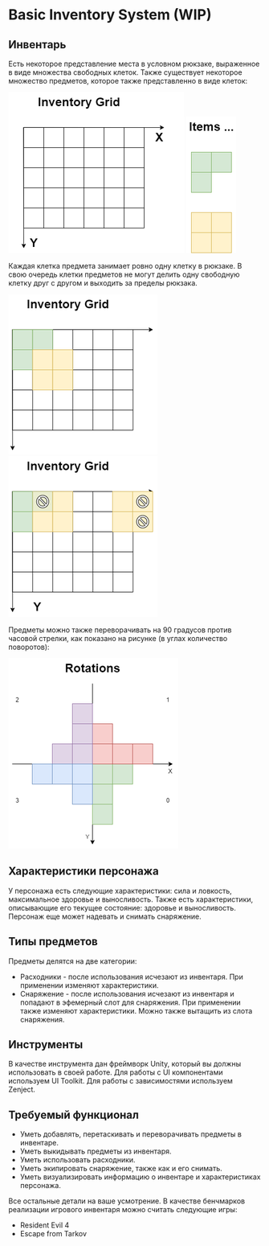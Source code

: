 # Basic Inventory System (WIP)

## Инвентарь

Есть некоторое представление места в условном рюкзаке, выраженное в виде множества свободных клеток. Также существует некоторое множество предметов, которое также представленно в виде клеток:

![](cell_grid.png)
![](items.png)

Каждая клетка предмета занимает ровно одну клетку в рюкзаке. В свою очередь клетки предметов не могут делить одну свободную клетку друг с другом и выходить за пределы рюкзака.

![](occupied.png)
![](prohibited.png)

Предметы можно также переворачивать на 90 градусов против часовой стрелки, как показано на рисунке (в углах количество поворотов):

![](rotations.png)

## Характеристики персонажа

У персонажа есть следующие характеристики: сила и ловкость, максимальное здоровье и выносливость. Также есть характеристики, описывающие его текущее состояние: здоровье и выносливость. Персонаж еще может надевать и снимать снаряжение.

## Типы предметов

Предметы делятся на две категории:
* Расходники - после использования исчезают из инвентаря. При применении изменяют характеристики.
* Снаряжение - после использования исчезают из инвентаря и попадают в эфемерный слот для снаряжения. При применении также изменяют характеристики. Можно также вытащить из слота снаряжения.

## Инструменты

В качестве инструмента дан фреймворк Unity, который вы должны использовать в своей работе. Для работы с UI компонентами используем UI Toolkit. Для работы с зависимостями используем Zenject.

## Требуемый функционал

* Уметь добавлять, перетаскивать и переворачивать предметы в инвентаре.
* Уметь выкидывать предметы из инвентаря.
* Уметь использовать расходники.
* Уметь экипировать снаряжение, также как и его снимать.
* Уметь визуализировать информацию о инвентаре и характеристиках персонажа.

Все остальные детали на ваше усмотрение. В качестве бенчмарков реализации игрового инвентаря можно считать следующие игры:
* Resident Evil 4
* Escape from Tarkov